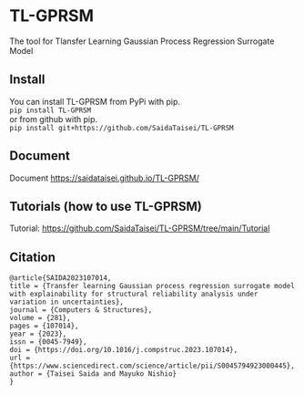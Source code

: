 # TL-GPRSM
The tool for Tlansfer Learning Gaussian Process Regression Surrogate Model
## Install
You can install TL-GPRSM from PyPi with pip.  
`pip install TL-GPRSM`  
or from github with pip.  
`pip install git+https://github.com/SaidaTaisei/TL-GPRSM`  

## Document
Document https://saidataisei.github.io/TL-GPRSM/

## Tutorials (how to use TL-GPRSM)
Tutorial: https://github.com/SaidaTaisei/TL-GPRSM/tree/main/Tutorial

## Citation
```
@article{SAIDA2023107014,
title = {Transfer learning Gaussian process regression surrogate model with explainability for structural reliability analysis under variation in uncertainties},
journal = {Computers & Structures},
volume = {281},
pages = {107014},
year = {2023},
issn = {0045-7949},
doi = {https://doi.org/10.1016/j.compstruc.2023.107014},
url = {https://www.sciencedirect.com/science/article/pii/S0045794923000445},
author = {Taisei Saida and Mayuko Nishio}
}
```
